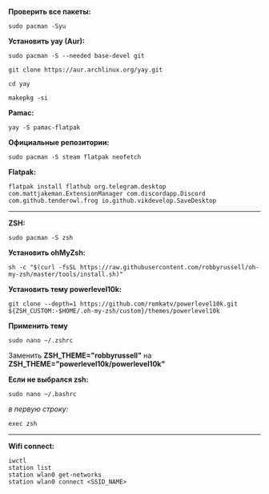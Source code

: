 **Проверить все пакеты:**
```
sudo pacman -Syu
```

**Установить yay (Aur):**
```
sudo pacman -S --needed base-devel git
```
```
git clone https://aur.archlinux.org/yay.git
```
```
cd yay
```
```
makepkg -si
```

**Pamac:**
```
yay -S pamac-flatpak 
```

**Официальные репозитории:**
```
sudo pacman -S steam flatpak neofetch
```

**Flatpak:**
```
flatpak install flathub org.telegram.desktop com.mattjakeman.ExtensionManager com.discordapp.Discord com.github.tenderowl.frog io.github.vikdevelop.SaveDesktop
```
****
**ZSH:**
```
sudo pacman -S zsh
```
**Установить ohMyZsh:**
```
sh -c "$(curl -fsSL https://raw.githubusercontent.com/robbyrussell/oh-my-zsh/master/tools/install.sh)"
```
**Установить тему powerlevel10k:**
```
git clone --depth=1 https://github.com/romkatv/powerlevel10k.git ${ZSH_CUSTOM:-$HOME/.oh-my-zsh/custom}/themes/powerlevel10k
```
**Применить тему**
```
sudo nano ~/.zshrc
```
Заменить **ZSH_THEME="robbyrussell"** на **ZSH_THEME="powerlevel10k/powerlevel10k"**

**Если не выбрался zsh:**
```
sudo nano ~/.bashrc
```
*в первую строку:*
```
exec zsh
```
****
**Wifi connect:**
```
iwctl
station list
station wlan0 get-networks
station wlan0 connect <SSID_NAME>
```
